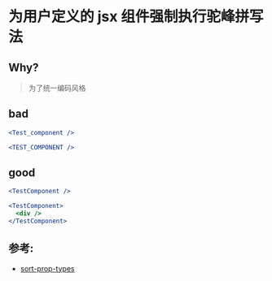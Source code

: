 # 为用户定义的 jsx 组件强制执行驼峰拼写法

## Why?

> 为了统一编码风格

## bad

```jsx
<Test_component />

<TEST_COMPONENT />
```

## good

```jsx
<TestComponent />

<TestComponent>
  <div />
</TestComponent>
```

## 参考:

- [sort-prop-types](https://github.com/jsx-eslint/eslint-plugin-react/blob/c42b624d0fb9ad647583a775ab9751091eec066f/docs/rules/sort-prop-types)
